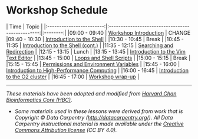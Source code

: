 # Workshop Schedule

| Time            |  Topic  |
|:------------------------:|:------------------------------------------------:|:--------:|
|09:00 - 09:40 | [Workshop Introduction](../lectures/Intro_to_workshop_new.pdf) | CHANGE
|09:40 - 10:30 | [Introduction to the Shell](../lessons/01_the_filesystem.md) |
|10:30 - 10:45 | Break |
|10:45 - 11:35 | [Introduction to the Shell (cont.)](../lessons/01_the_filesystem.md) |
|11:35 - 12:15 | [Searching and Redirection](../lessons/02_searching_files.md) |
|12:15 - 13:15 | Lunch |
|13:15 - 13:45 | [Introduction to the Vim Text Editor](../lessons/03_vim.md) |
|13:45 - 15:00 | [Loops and Shell Scripts](../lessons/04_loops_and_scripts.md) |
|15:00 - 15:15 | Break |
|15:15 - 15:45 | [Permissions and Environment Variables](../lessons/05_permissions_and_environment_variables.md) |
|15:45 - 16:00 | [Introduction to High-Performance Computing](../lectures/HPC_intro_O2_short.pdf) |
|16:00 - 16:45 | [Introduction to the O2 cluster](../lectures/HPC_intro_O2_short.pdf) |
|16:45 - 17:00 | [Workshop wrap-up](../lectures/shell-workshop-wrapup.pdf) |

***
*These materials have been adopted and modified from [Harvard Chan Bioinformatics Core (HBC)](http://bioinformatics.sph.harvard.edu/).*

* *Some materials used in these lessons were derived from work that is Copyright © Data Carpentry (http://datacarpentry.org/). 
All Data Carpentry instructional material is made available under the [Creative Commons Attribution license](https://creativecommons.org/licenses/by/4.0/) (CC BY 4.0).*
